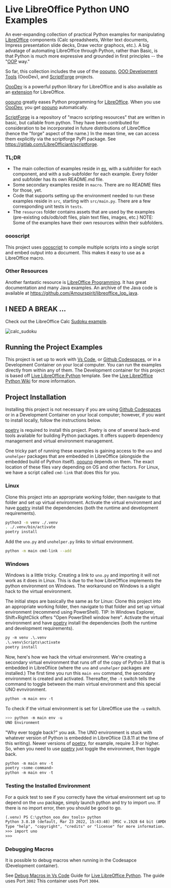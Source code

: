 # Live LibreOffice Python UNO Examples

An ever-expanding collection of practical Python examples for manipulating [LibreOffice](https://www.libreoffice.org/) components (Calc spreadsheets, Writer text documents, Impress presentation slide decks, Draw vector graphocs, etc.). A big advatage of automating LibreOffice through Python, rather than Basic, is that Python is much more expressive and grounded in first principles -- the "[OOP](https://en.wikipedia.org/wiki/Object-oriented_programming) way."

So far, this collection includes the use of the [ooouno], [OOO Development Tools] (OooDev), and [ScriptForge] projects.

[OooDev] is a powerful python library for LibreOffice and is also available as an [extension](https://extensions.libreoffice.org/en/extensions/show/41700) for LibreOffice.

[ooouno] greatly eases Python programming for [LibreOffice](https://www.libreoffice.org/). When you use [OooDev], you get [ooouno] automatically.

[ScriptForge] is a repository of "macro scripting resources" that are written in basic, but callable from python. They have been contributed for consideration to be incorporated in future distributions of LibreOffice (hence the "forge" aspect of the name.) In the mean time, we can access them explicitly via the scriptforge PyPI package. See https://gitlab.com/LibreOfficiant/scriptforge.


### TL;DR

- The main collection of examples reside in [ex], with a subfolder for each component, and with a sub-subfolder for each example. Every folder and subfolder has its own README.md file.
- Some secondary examples reside in `macro`. There are no README files for those, yet.
- Code that supports setting up the environment needed to run these examples reside in `src`, starting with `src/main.py`. There are a few corresponding unit tests in `tests`.
- The `resources` folder contains assets that are used by the examples (pre-existing ods/odb/odt files, plain text files, images, etc.) NOTE: Some of the examples have their own resources within their subfolders.


### oooscript

This project uses [oooscript] to compile multiple scripts into a single script and embed output into a document.
This makes it easy to use as a LibreOffice macro.


### Other Resources

Another fantastic resource is [LibreOffice Programming].
It has great documentation and many Java examples.
An archive of the Java code is available at https://github.com/Amourspirit/libreoffice_lop_java.



## I NEED A BREAK ...

Check out the LibreOffice Calc [Sudoku example](./ex/calc/sudoku).

![calc_sudoku](https://user-images.githubusercontent.com/4193389/165391098-883a7647-5fc8-47de-b028-4c2c98337abe.png)



## Running the Project Examples

This project is set up to work with [Vs Code](https://code.visualstudio.com/), or [Github Codespaces](https://docs.github.com/en/codespaces/overview), or in a Development Container on your local computer.
You can run the examples directly from within any of them.
The Development container for this project is based off [Live LibreOffice Python](https://github.com/Amourspirit/live-libreoffice-python) template. See the [Live LibreOffice Python Wiki](https://github.com/Amourspirit/live-libreoffice-python/wiki) for more information.



## Project Installation

Installing this project is not necessary if you are using [Github Codespaces](https://docs.github.com/en/codespaces/overview) or in a Development Container on your local computer; however, if you want to install locally, follow the instructions below.

[poetry] is required to install this project. Poetry is one of several back-end tools available for building Python packages. It offers supperb dependency management and virtual environment management.

One tricky part of running these examples is gaining access to the `uno` and `unohelper` packages that are embedded in LibreOffice (alongside the embedded build of Python itself). [ooouno] depends on them. The exact location of these files vary depending on OS and other factors. For Linux, we have a script called `cmd-link` that does this for you.


### Linux

Clone this project into an appropriate working folder, then navigate to that folder and set up virtual environment.
Activate the virtual environment and have [poetry] install the dependencies (both the runtime and development requirements).

```sh
python3 -m venv ./.venv
. ./.venv/bin/activate
poetry install
```

Add the `uno.py` and `unohelper.py` links to virtual environment.

```sh
python -m main cmd-link --add
```


### Windows

Windows is a little tricky. Creating a link to `uno.py` and importing it will not work as it does in Linux. This is due to the how LibreOffice implements the python environment on Windows.
The workaround on Windows is a slight hack to the virtual environment.

The initial steps are basically the same as for Linux:
Clone this project into an appropriate working folder, then navigate to that folder and set up virtual environment (recommend using PowerShell).
TIP: In Windows Explorer, Shift+RightClick offers "Open PowerShell window here".
Activate the virtual environment and have [poetry] install the dependencies (both the runtime and development requirements).

```ps
py -m venv .\.venv
.\.venv\Scripts\activate
poetry install
```

Now, here's how we hack the virtual environment.
We're creating a secondary virtual environment that runs off of the copy of Python 3.8 that is embedded in LibreOfiice (where the `uno` and `unohelper` packages are installed.)
The first time you run this `main env` command, the secondary environment is created and activated.
Thereafter, the `-t` switch tells the command to toggle between the main virtual environment and this special UNO evnvironment.

```ps
python -m main env -t
```
To check if the virtual environment is set for LibreOffice use the `-u` switch.

```python
>>> python -m main env -u
UNO Environment
```

"Why ever toggle back?" you ask.
The UNO environment is stuck with whatever version of Python is embedded in LibreOfiice (3.8.11 at the time of this writing).
Newer versions of [poetry], for example, require 3.9 or higher.
So, when you need to use [poetry] just toggle the environment, then toggle back.

```python
python -m main env -t
poetry <some-command>
python -m main env -t
```


### Testing the Installed Environment

For a quick test to see if you correctly have the virtual environment set up to depend on the `uno` package, simply launch python and try to import `uno`.
If there is no import error, then you should be good to go.

```txt
(.venv) PS C:\python_ooo_dev_tools> python
Python 3.8.10 (default, Mar 23 2022, 15:43:48) [MSC v.1928 64 bit (AMD64)] on win32
Type "help", "copyright", "credits" or "license" for more information.
>>> import uno
>>>
```


### Debugging Macros

It is possible to debug macros when running in the Codesapce (Development container).

See [Debug Macros in Vs Code](https://github.com/Amourspirit/live-libreoffice-python/wiki/Debug-Macros-in-Vs-Code) Guide for [Live LibreOffice Python]. The guide uses Port `3002` This container uses Port `3004`.



[ooouno]: https://pypi.org/project/ooouno/
[oooscript]: https://pypi.org/project/oooscript/
[OOO Development Tools]: https://python-ooo-dev-tools.readthedocs.io/en/latest/
[OooDev]: https://python-ooo-dev-tools.readthedocs.io/en/latest/
[ooouno]: https://github.com/Amourspirit/python-ooouno
[ScriptForge]: https://gitlab.com/LibreOfficiant/scriptforge
[ex]: ./ex/
[LibreOffice Programming]: https://github.com/flywire/lo-p
[poetry]: https://python-poetry.org
[Live LibreOffice Python]:https://github.com/Amourspirit/live-libreoffice-python
